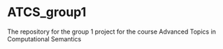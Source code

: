 # ATCS_group1
The repository for the group 1 project for the course Advanced Topics in Computational Semantics
